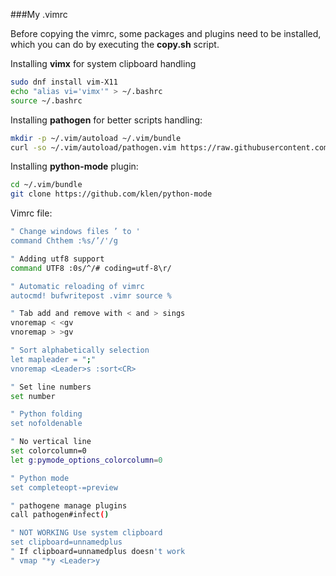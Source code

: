 ###My .vimrc

Before copying the vimrc, some packages and plugins need to be installed, which you can do by executing the **copy.sh** script.

Installing **vimx** for system clipboard handling
```bash
sudo dnf install vim-X11
echo "alias vi='vimx'" > ~/.bashrc
source ~/.bashrc
```

Installing **pathogen** for better scripts handling:
```bash
mkdir -p ~/.vim/autoload ~/.vim/bundle
curl -so ~/.vim/autoload/pathogen.vim https://raw.githubusercontent.com/tpope/vim-pathogen/master/autoload/pathogen.vim
```

Installing **python-mode** plugin:
```bash
cd ~/.vim/bundle
git clone https://github.com/klen/python-mode
```
Vimrc file:

```bash
" Change windows files ’ to '  
command Chthem :%s/’/'/g

" Adding utf8 support
command UTF8 :0s/^/# coding=utf-8\r/ 

" Automatic reloading of vimrc
autocmd! bufwritepost .vimr source %

" Tab add and remove with < and > sings
vnoremap < <gv
vnoremap > >gv

" Sort alphabetically selection
let mapleader = ";"
vnoremap <Leader>s :sort<CR> 

" Set line numbers
set number

" Python folding
set nofoldenable

" No vertical line
set colorcolumn=0
let g:pymode_options_colorcolumn=0

" Python mode
set completeopt-=preview

" pathogene manage plugins
call pathogen#infect()

" NOT WORKING Use system clipboard
set clipboard=unnamedplus
" If clipboard=unnamedplus doesn't work 
" vmap "*y <Leader>y
```
